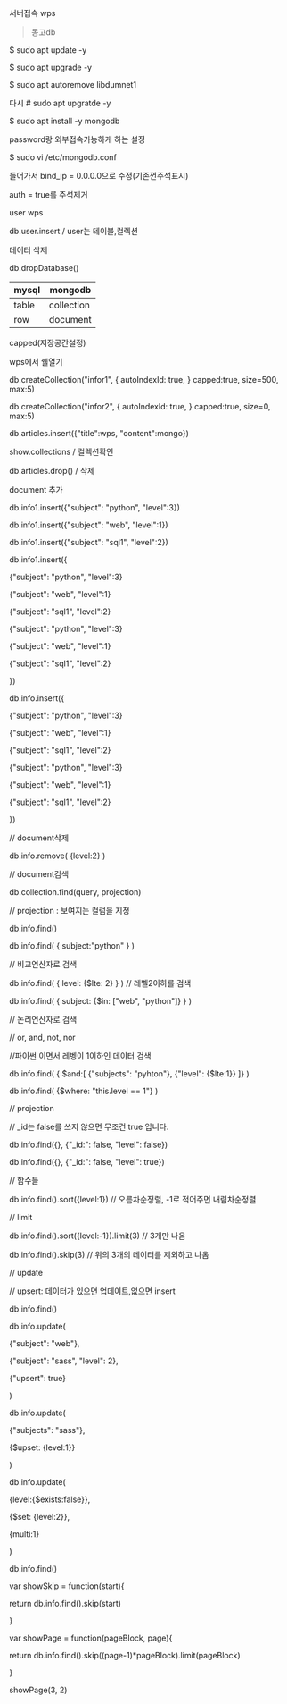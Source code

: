 서버접속 wps

> 몽고db

$ sudo apt update -y

$ sudo apt upgrade -y

$ sudo apt autoremove libdumnet1

다시 # sudo apt upgratde -y

$ sudo apt install -y mongodb

password랑 외부접속가능하게 하는 설정

$ sudo vi /etc/mongodb.conf

들어가서 bind_ip = 0.0.0.0으로 수정(기존껀주석표시)

auth = true를 주석제거



user wps

db.user.insert / user는 테이블,컬렉션



데이터 삭제

db.dropDatabase()



| mysql | mongodb    |
| ----- | ---------- |
| table | collection |
| row   | document   |



capped(저장공간설정)

wps에서 쉘열기

db.createCollection("infor1", { autoIndexId: true, } capped:true, size=500, max:5)

db.createCollection("infor2", { autoIndexId: true, } capped:true, size=0, max:5)





db.articles.insert({"title":wps, "content":mongo})

show.collections / 컬렉션확인

db.articles.drop() / 삭제





document 추가

db.info1.insert({"subject": "python", "level":3})

db.info1.insert({"subject": "web", "level":1})

db.info1.insert({"subject": "sql1", "level":2})





db.info1.insert({

{"subject": "python", "level":3}

{"subject": "web", "level":1}

{"subject": "sql1", "level":2}

{"subject": "python", "level":3}

{"subject": "web", "level":1}

{"subject": "sql1", "level":2}

})



db.info.insert({

{"subject": "python", "level":3}

{"subject": "web", "level":1}

{"subject": "sql1", "level":2}

{"subject": "python", "level":3}

{"subject": "web", "level":1}

{"subject": "sql1", "level":2}

})

// document삭제

db.info.remove( {level:2} )

// document검색

db.collection.find(query, projection)

// projection : 보여지는 컬럼을 지정

db.info.find()

db.info.find( { subject:"python" } )



// 비교연산자로 검색

db.info.find( { level: {$lte: 2} } ) // 레벨2이하를 검색

db.info.find( { subject: {$in: ["web", "python"]} } )



// 논리연산자로 검색

// or, and, not, nor

//파이썬 이면서 레벵이 1이하인 데이터 검색

db.info.find( { $and:[ {"subjects": "pyhton"}, {"level": {$lte:1}} ]} )

db.info.find( {$where: "this.level == 1"} )



// projection

// _id는 false를 쓰지 않으면 무조건 true 입니다.

db.info.find({}, {"_id:": false, "level": false})

db.info.find({}, {"_id:": false, "level": true})



// 함수들

db.info.find().sort({level:1}) // 오름차순정렬, -1로 적어주면 내림차순정렬



// limit

db.info.find().sort({level:-1}).limit(3) // 3개만 나옴

db.info.find().skip(3) // 위의 3개의 데이터를 제외하고 나옴



// update

// upsert: 데이터가 있으면 업데이트,없으면 insert



db.info.find()

db.info.update(

{"subject": "web"},

{"subject": "sass", "level": 2},

{"upsert": true}

)



db.info.update(

{"subjects": "sass"},

{$upset: {level:1}}

)



db.info.update(

{level:{$exists:false}},

{$set: {level:2}},

{multi:1}

)

db.info.find()





var showSkip = function(start){

return db.info.find().skip(start)

}



var showPage = function(pageBlock, page){

return db.info.find().skip((page-1)*pageBlock).limit(pageBlock)

}



showPage(3, 2)